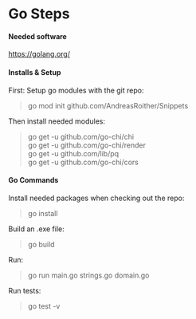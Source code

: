 # Go Steps

#### Needed software
https://golang.org/

#### Installs & Setup

First: Setup go modules with the git repo:  
> go mod init github.com/AndreasRoither/Snippets

Then install needed modules:
> go get -u github.com/go-chi/chi  
> go get -u github.com/go-chi/render   
> go get -u github.com/lib/pq  
> go get -u github.com/go-chi/cors  

#### Go Commands

Install needed packages when checking out the repo:
> go install

Build an .exe file:  
> go build  

Run:
> go run main.go strings.go domain.go

Run tests:  
> go test -v
